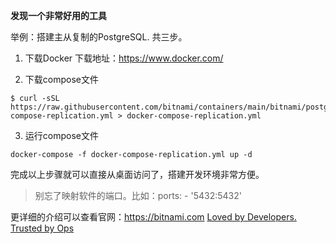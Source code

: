 **发现一个非常好用的工具**

举例：搭建主从复制的PostgreSQL. 共三步。

1. 下载Docker
下载地址：https://www.docker.com/

2. 下载compose文件
```
$ curl -sSL https://raw.githubusercontent.com/bitnami/containers/main/bitnami/postgresql/docker-compose-replication.yml > docker-compose-replication.yml
```
3. 运行compose文件
```
docker-compose -f docker-compose-replication.yml up -d
```

完成以上步骤就可以直接从桌面访问了，搭建开发环境非常方便。
> 别忘了映射软件的端口。比如：ports: - '5432:5432'

更详细的介绍可以查看官网：https://bitnami.com [Loved by Developers.
Trusted by Ops](https://bitnami.com/)